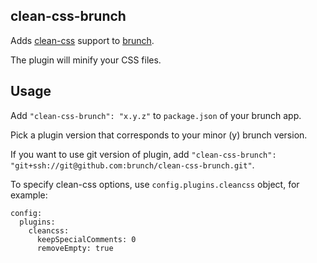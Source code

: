 ## clean-css-brunch
Adds [clean-css](https://github.com/GoalSmashers/clean-css) support to
[brunch](http://brunch.io).

The plugin will minify your CSS files.

## Usage
Add `"clean-css-brunch": "x.y.z"` to `package.json` of your brunch app.

Pick a plugin version that corresponds to your minor (y) brunch version.

If you want to use git version of plugin, add
`"clean-css-brunch": "git+ssh://git@github.com:brunch/clean-css-brunch.git"`.

To specify clean-css options, use `config.plugins.cleancss` object, for example:

```
config:
  plugins:
    cleancss:
      keepSpecialComments: 0
      removeEmpty: true
```

